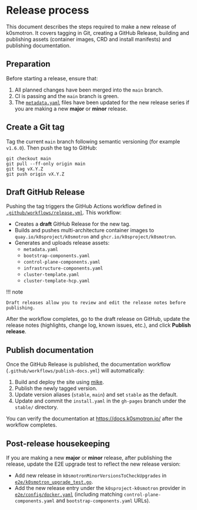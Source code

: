 # Release process

This document describes the steps required to make a new release of k0smotron. It covers tagging in Git, creating a GitHub Release, building and publishing assets (container images, CRD and install manifests) and publishing documentation.

## Preparation

Before starting a release, ensure that:

1. All planned changes have been merged into the `main` branch.
2. CI is passing and the `main` branch is green.
3. The [`metadata.yaml`](https://github.com/k0sproject/k0smotron/blob/main/metadata.yaml) files have been updated for the new release series if you are making a new **major** or **minor** release.

## Create a Git tag

Tag the current `main` branch following semantic versioning (for example `v1.6.0`). Then push the tag to GitHub:

```shell
git checkout main
git pull --ff-only origin main
git tag vX.Y.Z
git push origin vX.Y.Z
```

## Draft GitHub Release

Pushing the tag triggers the GitHub Actions workflow defined in [`.github/workflows/release.yml`](https://github.com/k0sproject/k0smotron/blob/main/.github/workflows/release.yml). This workflow:

- Creates a **draft** GitHub Release for the new tag.
- Builds and pushes multi-architecture container images to `quay.io/k0sproject/k0smotron` and `ghcr.io/k0sproject/k0smotron`.
- Generates and uploads release assets:
  - `metadata.yaml`
  - `bootstrap-components.yaml`
  - `control-plane-components.yaml`
  - `infrastructure-components.yaml`
  - `cluster-template.yaml`
  - `cluster-template-hcp.yaml`

!!! note

    Draft releases allow you to review and edit the release notes before publishing.

After the workflow completes, go to the draft release on GitHub, update the release notes (highlights, change log, known issues, etc.), and click **Publish release**.

## Publish documentation

Once the GitHub Release is published, the documentation workflow (`.github/workflows/publish-docs.yml`) will automatically:

1. Build and deploy the site using [mike](https://github.com/jimporter/mike).
2. Publish the newly tagged version.
3. Update version aliases (`stable`, `main`) and set `stable` as the default.
4. Update and commit the `install.yaml` in the `gh-pages` branch under the `stable/` directory.

You can verify the documentation at https://docs.k0smotron.io/ after the workflow completes.

## Post-release housekeeping

If you are making a new **major** or **minor** release, after publishing the release, update the E2E upgrade test to reflect the new release version:

- Add new release in `k0smotronMinorVersionsToCheckUpgrades` in [`e2e/k0smotron_upgrade_test.go`](https://github.com/k0sproject/k0smotron/blob/main/e2e/k0smotron_upgrade_test.go).
- Add the new release entry under the `k0sproject-k0smotron` provider in [`e2e/config/docker.yaml`](https://github.com/k0sproject/k0smotron/blob/main/e2e/config/docker.yaml) (including matching `control-plane-components.yaml` and `bootstrap-components.yaml` URLs).